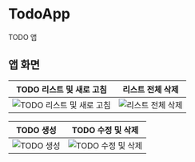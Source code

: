 # TodoApp
TODO 앱

## 앱 화면
|TODO 리스트 및 새로 고침|리스트 전체 삭제|
|---|---|
|![TODO 리스트 및 새로 고침](https://i.imgur.com/HByVAng.jpg)|![리스트 전체 삭제](https://i.imgur.com/3XU1dHI.jpg)|

|TODO 생성|TODO 수정 및 삭제|
|---|---|
|![TODO 생성](https://i.imgur.com/Of0xRdr.jpg)|![TODO 수정 및 삭제](https://i.imgur.com/xrS0syK.jpg)|
